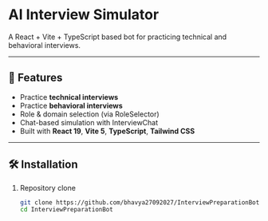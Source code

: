 # AI Interview Simulator

A React + Vite + TypeScript based bot for practicing technical and behavioral interviews.

---

## 🚀 Features
- Practice **technical interviews**
- Practice **behavioral interviews**
- Role & domain selection (via RoleSelector)
- Chat-based simulation with InterviewChat
- Built with **React 19**, **Vite 5**, **TypeScript**, **Tailwind CSS**

---

## 🛠️ Installation

1. Repository clone
   ```bash
   git clone https://github.com/bhavya27092027/InterviewPreparationBot.git
   cd InterviewPreparationBot
